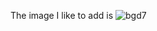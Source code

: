 The image I like to add is
![bgd7](https://user-images.githubusercontent.com/101641464/160225653-843f00a1-b82d-4d30-b12c-9c5ce979c5e3.jpeg)
